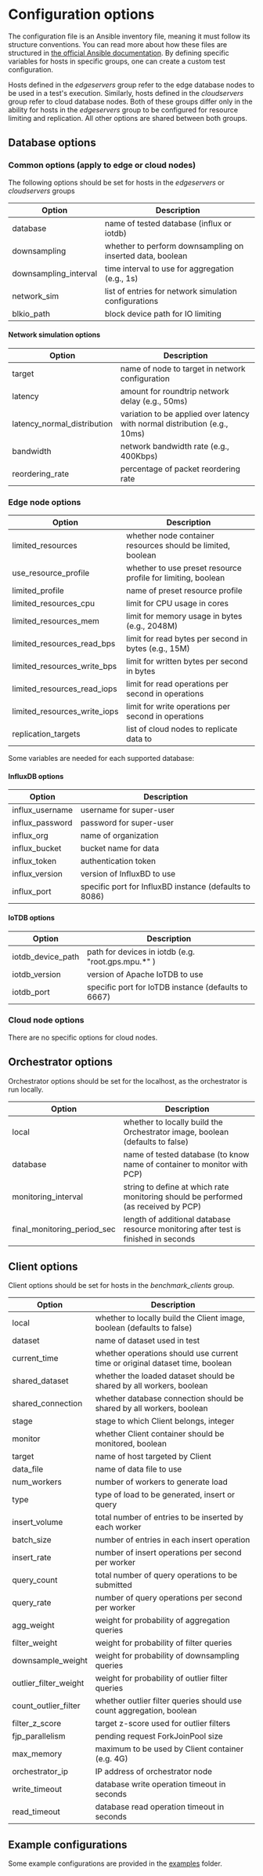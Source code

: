 # Configuration options

The configuration file is an Ansible inventory file, meaning it must follow its structure conventions. You can read more about how these files are structured in [the official Ansible documentation](https://docs.ansible.com/ansible/latest/inventory_guide/intro_inventory.html). By defining specific variables for hosts in specific groups, one can create a custom test configuration.

Hosts defined in the *edgeservers* group refer to the edge database nodes to be used in a test's execution. Similarly, hosts defined in the *cloudservers* group refer to cloud database nodes. Both of these groups differ only in the ability for hosts in the *edgeservers* group to be configured for resource limiting and replication. All other options are shared between both groups.

## Database options

### Common options (apply to edge or cloud nodes)

The following options should be set for hosts in the *edgeservers* or *cloudservers* groups

| Option | Description |
| --- | --- |
| database  | name of tested database (influx or iotdb) |
| downsampling | whether to perform downsampling on inserted data, boolean|
| downsampling\_interval | time interval to use for aggregation (e.g., 1s)|
| network\_sim | list of entries for network simulation configurations |
| blkio\_path | block device path for IO limiting|

#### Network simulation options

| Option | Description |
| --- | --- |
| target |  name of node to target in network configuration |
| latency |  amount for roundtrip network delay (e.g., 50ms) |
| latency\_normal\_distribution |  variation to be applied over latency with normal distribution (e.g., 10ms) |
| bandwidth |  network bandwidth rate (e.g., 400Kbps) |
| reordering\_rate |  percentage of packet reordering rate |


### Edge node options

| Option | Description |
| --- | --- |
| limited\_resources | whether node container resources should be limited, boolean|
| use\_resource\_profile | whether to use preset resource profile for limiting, boolean|
| limited\_profile | name of preset resource profile|
| limited\_resources\_cpu | limit for CPU usage in cores |
| limited\_resources\_mem | limit for memory usage in bytes (e.g., 2048M) |
| limited\_resources\_read\_bps | limit for read bytes per second in bytes (e.g., 15M) |
| limited\_resources\_write\_bps | limit for written bytes per second in bytes |
| limited\_resources\_read\_iops | limit for read operations per second in operations |
| limited\_resources\_write\_iops | limit for write operations per second in operations |
replication\_targets | list of cloud nodes to replicate data to|

Some variables are needed for each supported database:

#### InfluxDB options

| Option | Description |
| --- | --- |
| influx\_username | username for super-user |
| influx\_password | password for super-user |
| influx\_org | name of organization |
| influx\_bucket | bucket name for data |
| influx\_token | authentication token  |
| influx\_version | version of InfluxBD to use |
| influx\_port | specific port for InfluxBD instance (defaults to 8086)|

#### IoTDB options

| Option | Description |
| --- | --- |
| iotdb\_device\_path | path for devices in iotdb (e.g. "root.gps.mpu.*" )|
| iotdb\_version | version of Apache IoTDB to use |
| iotdb\_port | specific port for IoTDB instance (defaults to 6667)|

### Cloud node options

There are no specific options for cloud nodes.

## Orchestrator options

Orchestrator options should be set for the localhost, as the orchestrator is run locally.

| Option | Description |
| --- | --- |
| local | whether to locally build the Orchestrator image, boolean (defaults to false) |
| database  | name of tested database (to know name of container to monitor with PCP) |
| monitoring\_interval  | string to define at which rate monitoring should be performed (as received by PCP)  |
| final\_monitoring\_period\_sec | length of additional database resource monitoring after test is finished in seconds |

## Client options

Client options should be set for hosts in the *benchmark_clients* group. 

| Option | Description |
| --- | --- |
| local | whether to locally build the Client image, boolean (defaults to false) |
| dataset  | name of dataset used in test  |
| current\_time | whether operations should use current time or original dataset time, boolean|
| shared\_dataset | whether the loaded dataset should be shared by all workers, boolean |
| shared\_connection | whether database connection should be shared by all workers, boolean |
| stage | stage to which Client belongs, integer |
| monitor | whether Client container should be monitored, boolean |
| target | name of host targeted by Client |
| data\_file | name of data file to use |
| num\_workers | number of workers to generate load |
| type | type of load to be generated, insert or query |
| insert\_volume | total number of entries to be inserted by each worker|
| batch\_size | number of entries in each insert operation|
| insert\_rate | number of insert operations per second per worker |
| query\_count | total number of query operations to be submitted |
| query\_rate | number of query operations per second per worker |
| agg\_weight | weight for probability of aggregation queries |
| filter\_weight | weight for probability of filter queries |
| downsample\_weight | weight for probability of downsampling queries |
| outlier\_filter\_weight | weight for probability of outlier filter queries |
| count\_outlier\_filter | whether outlier filter queries should use count aggregation, boolean  |
| filter\_z\_score | target z-score used for outlier filters |
| fjp\_parallelism | pending request ForkJoinPool size |
| max\_memory | maximum to be used by Client container (e.g. 4G) |
| orchestrator\_ip | IP address of orchestrator node|
| write\_timeout | database write operation timeout in seconds|
| read\_timeout | database read operation timeout in seconds|

## Example configurations

Some example configurations are provided in the [examples](examples) folder.